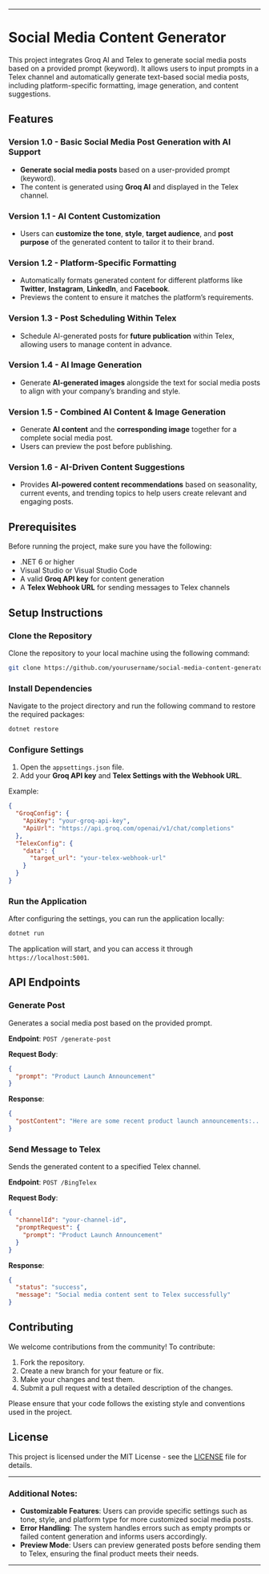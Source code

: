 ﻿
---

# Social Media Content Generator

This project integrates Groq AI and Telex to generate social media posts based on a provided prompt (keyword). It allows users to input prompts in a Telex channel and automatically generate text-based social media posts, including platform-specific formatting, image generation, and content suggestions.

## Features

### Version 1.0 - Basic Social Media Post Generation with AI Support
- **Generate social media posts** based on a user-provided prompt (keyword).
- The content is generated using **Groq AI** and displayed in the Telex channel.

### Version 1.1 - AI Content Customization
- Users can **customize the tone**, **style**, **target audience**, and **post purpose** of the generated content to tailor it to their brand.

### Version 1.2 - Platform-Specific Formatting
- Automatically formats generated content for different platforms like **Twitter**, **Instagram**, **LinkedIn**, and **Facebook**.
- Previews the content to ensure it matches the platform’s requirements.

### Version 1.3 - Post Scheduling Within Telex
- Schedule AI-generated posts for **future publication** within Telex, allowing users to manage content in advance.

### Version 1.4 - AI Image Generation
- Generate **AI-generated images** alongside the text for social media posts to align with your company’s branding and style.

### Version 1.5 - Combined AI Content & Image Generation
- Generate **AI content** and the **corresponding image** together for a complete social media post.
- Users can preview the post before publishing.

### Version 1.6 - AI-Driven Content Suggestions
- Provides **AI-powered content recommendations** based on seasonality, current events, and trending topics to help users create relevant and engaging posts.

## Prerequisites

Before running the project, make sure you have the following:

- .NET 6 or higher
- Visual Studio or Visual Studio Code
- A valid **Groq API key** for content generation
- A **Telex Webhook URL** for sending messages to Telex channels

## Setup Instructions

### Clone the Repository
Clone the repository to your local machine using the following command:

```bash
git clone https://github.com/yourusername/social-media-content-generator.git
```

### Install Dependencies
Navigate to the project directory and run the following command to restore the required packages:

```bash
dotnet restore
```

### Configure Settings
1. Open the `appsettings.json` file.
2. Add your **Groq API key** and **Telex Settings with the Webhook URL**.

Example:
```json
{
  "GroqConfig": {
    "ApiKey": "your-groq-api-key",
    "ApiUrl": "https://api.groq.com/openai/v1/chat/completions"
  },
  "TelexConfig": {
    "data": {
      "target_url": "your-telex-webhook-url"
    }
  }
}
```

### Run the Application
After configuring the settings, you can run the application locally:

```bash
dotnet run
```

The application will start, and you can access it through `https://localhost:5001`.

## API Endpoints

### **Generate Post**
Generates a social media post based on the provided prompt.

**Endpoint**: `POST /generate-post`

**Request Body**:
```json
{
  "prompt": "Product Launch Announcement"
}
```

**Response**:
```json
{
  "postContent": "Here are some recent product launch announcements:..."
}
```

### **Send Message to Telex**
Sends the generated content to a specified Telex channel.

**Endpoint**: `POST /BingTelex`

**Request Body**:
```json
{
  "channelId": "your-channel-id",
  "promptRequest": {
    "prompt": "Product Launch Announcement"
  }
}
```

**Response**:
```json
{
  "status": "success",
  "message": "Social media content sent to Telex successfully"
}
```

## Contributing

We welcome contributions from the community! To contribute:

1. Fork the repository.
2. Create a new branch for your feature or fix.
3. Make your changes and test them.
4. Submit a pull request with a detailed description of the changes.

Please ensure that your code follows the existing style and conventions used in the project.

## License

This project is licensed under the MIT License - see the [LICENSE](LICENSE) file for details.

---

### Additional Notes:
- **Customizable Features**: Users can provide specific settings such as tone, style, and platform type for more customized social media posts.
- **Error Handling**: The system handles errors such as empty prompts or failed content generation and informs users accordingly.
- **Preview Mode**: Users can preview generated posts before sending them to Telex, ensuring the final product meets their needs.
---